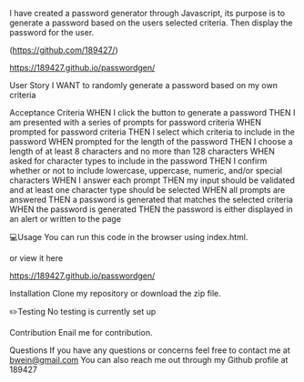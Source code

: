 I have created a password generator through Javascript, its purpose is to generate a password based on the users selected criteria. Then display the password for the user.

(https://github.com/189427/)

https://189427.github.io/passwordgen/

User Story
I WANT to randomly generate a password based on my own criteria

Acceptance Criteria
WHEN I click the button to generate a password THEN I am presented with a series of prompts for password criteria
WHEN prompted for password criteria THEN I select which criteria to include in the password
WHEN prompted for the length of the password THEN I choose a length of at least 8 characters and no more than 128 characters
WHEN asked for character types to include in the password THEN I confirm whether or not to include lowercase, uppercase, numeric, and/or special characters
WHEN I answer each prompt THEN my input should be validated and at least one character type should be selected
WHEN all prompts are answered THEN a password is generated that matches the selected criteria
WHEN the password is generated THEN the password is either displayed in an alert or written to the page

💻Usage
You can run this code in the browser using index.html.

or view it here 

https://189427.github.io/passwordgen/

Installation
Clone my repository or download the zip file.

✏️Testing
No testing is currently set up

Contribution
Enail me for contribution.

Questions
If you have any questions or concerns feel free to contact me at bwein@gmail.com You can also reach me out through my Github profile at 189427
